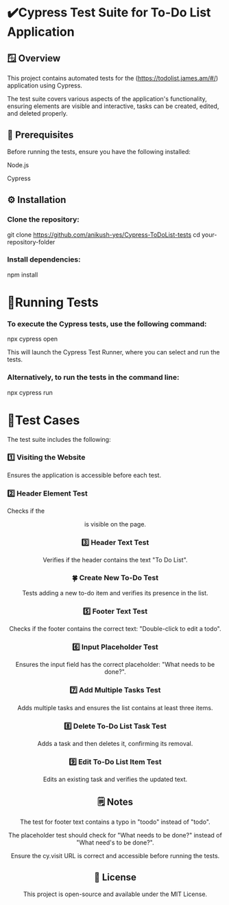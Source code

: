 
# ✔️Cypress Test Suite for To-Do List Application

## 🪟 Overview

This project contains automated tests for the (https://todolist.james.am/#/) application using Cypress.

The test suite covers various aspects of the application's functionality, ensuring elements are visible and interactive, tasks can be created, edited, and deleted properly.

## 📃 Prerequisites

Before running the tests, ensure you have the following installed:

Node.js

Cypress

## ⚙️ Installation

### Clone the repository:

git clone https://github.com/anikush-yes/Cypress-ToDoList-tests
cd your-repository-folder

### Install dependencies:

npm install

# 🚀Running Tests

### To execute the Cypress tests, use the following command:

npx cypress open

This will launch the Cypress Test Runner, where you can select and run the tests.

### Alternatively, to run the tests in the command line:

npx cypress run

# 🧪Test Cases

The test suite includes the following:

### 1️⃣ Visiting the Website

Ensures the application is accessible before each test.

### 2️⃣ Header Element Test

Checks if the <header> is visible on the page.

### 3️⃣ Header Text Test

Verifies if the header contains the text "To Do List".

### 🍀 Create New To-Do Test

Tests adding a new to-do item and verifies its presence in the list.

### 5️⃣ Footer Text Test

Checks if the footer contains the correct text: "Double-click to edit a todo".

### 6️⃣ Input Placeholder Test

Ensures the input field has the correct placeholder: "What needs to be done?".

### 7️⃣ Add Multiple Tasks Test

Adds multiple tasks and ensures the list contains at least three items.

### 8️⃣ Delete To-Do List Task Test

Adds a task and then deletes it, confirming its removal.

### 9️⃣ Edit To-Do List Item Test

Edits an existing task and verifies the updated text.

## 🗒️ Notes

The test for footer text contains a typo in "toodo" instead of "todo".

The placeholder test should check for "What needs to be done?" instead of "What need's to be done?".

Ensure the cy.visit URL is correct and accessible before running the tests.

## 🪪 License

This project is open-source and available under the MIT License.
